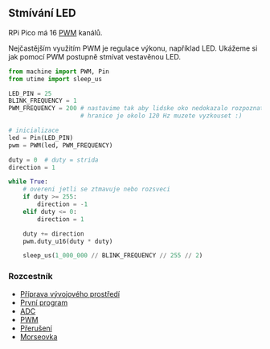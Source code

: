 ## Stmívání LED

RPi Pico má 16 [PWM](https://cs.wikipedia.org/wiki/Pulzn%C4%9B_%C5%A1%C3%AD%C5%99kov%C3%A1_modulace) kanálů.

Nejčastějším využitím PWM je regulace výkonu, například LED. Ukážeme si jak pomocí PWM postupně stmívat vestavěnou LED.

```python
from machine import PWM, Pin
from utime import sleep_us

LED_PIN = 25
BLINK_FREQUENCY = 1
PWM_FREQUENCY = 200 # nastavime tak aby lidske oko nedokazalo rozpoznat blikani
                    # hranice je okolo 120 Hz muzete vyzkouset :)

# inicializace
led = Pin(LED_PIN)
pwm = PWM(led, PWM_FREQUENCY)

duty = 0  # duty = strida
direction = 1

while True:
    # overeni jetli se ztmavuje nebo rozsveci
    if duty >= 255:
        direction = -1
    elif duty <= 0:
        direction = 1

    duty += direction
    pwm.duty_u16(duty * duty)

    sleep_us(1_000_000 // BLINK_FREQUENCY // 255 // 2)
```

### Rozcestník
* [Příprava vývojového prostředí](priprava.md)
* [První program](hello.md)
* [ADC](adc.md)
* [PWM](pwm.md)
* [Přerušení](interrupt.md)
* [Morseovka](morse.md)
